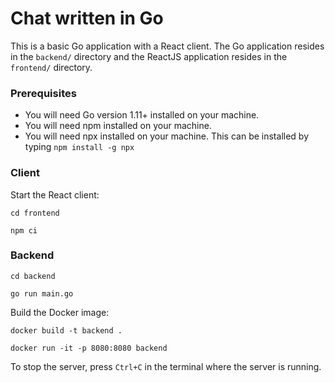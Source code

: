 # Chat written in Go

This is a basic Go application with a React client. The Go application resides in the `backend/` directory and the ReactJS application resides in the `frontend/` directory.

### Prerequisites

- You will need Go version 1.11+ installed on your machine.
- You will need npm installed on your machine.
- You will need npx installed on your machine. This can be installed by typing `npm install -g npx`

### Client

Start the React client:

`cd frontend`

`npm ci`


### Backend

`cd backend`

`go run main.go`

Build the Docker image:

`docker build -t backend .`

`docker run -it -p 8080:8080 backend`

To stop the server, press `Ctrl+C` in the terminal where the server is running.

